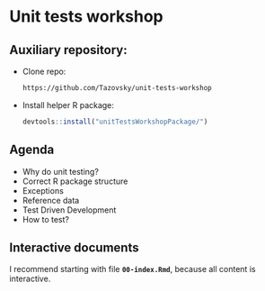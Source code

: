 # Unit tests workshop

## Auxiliary repository:
  * Clone repo:
    ```bash
    https://github.com/Tazovsky/unit-tests-workshop
    ```
  * Install helper R package:
    ```r
    devtools::install("unitTestsWorkshopPackage/")
    ```

## Agenda

* Why do unit testing?
* Correct R package structure
* Exceptions
* Reference data
* Test Driven Development
* How to test?

## Interactive documents

I recommend starting with file **`00-index.Rmd`**, because all content is interactive.

